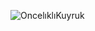 ![OncelıklıKuyruk](https://github.com/user-attachments/assets/d502d01d-1b17-47d9-be4b-827655290c84)
